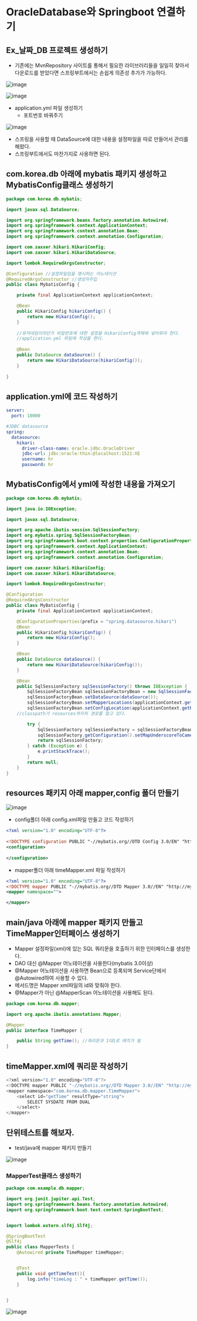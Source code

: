 # OracleDatabase와 Springboot 연결하기

## Ex_날짜_DB 프로젝트 생성하기
- 기존에는 MvnRepository 사이트를 통해서 필요한 라이브러리들을 일일히 찾아서 다운로드를 받았다면 스프링부트에서는 손쉽게 의존성 추가가 가능하다.

![image](https://github.com/to7485/Web1500/assets/54658614/89c7d872-00b3-4b66-a98e-15a77356c4d3)

![image](https://github.com/to7485/Web1500/assets/54658614/68f6ae7b-abcd-456a-8b71-ab8574022d17)

- application.yml 파일 생성하기
  - 포트번호 바꿔주기

 ![image](https://github.com/to7485/Web1500/assets/54658614/33b5b7e3-8c9f-48a8-9f86-a84b487edbce)

- 스프링을 사용할 때 DataSource에 대한 내용을 설정파일을 따로 만들어서 관리를 해왔다.
- 스프링부트에서도 마찬가지로 사용하면 된다.

## com.korea.db 아래에 mybatis 패키지 생성하고 MybatisConfig클래스 생성하기
```java
package com.korea.db.mybatis;

import javax.sql.DataSource;

import org.springframework.beans.factory.annotation.Autowired;
import org.springframework.context.ApplicationContext;
import org.springframework.context.annotation.Bean;
import org.springframework.context.annotation.Configuration;

import com.zaxxer.hikari.HikariConfig;
import com.zaxxer.hikari.HikariDataSource;

import lombok.RequiredArgsConstructor;

@Configuration //설정파일임을 명시하는 어노테이션
@RequiredArgsConstructor //생성자주입
public class MybatisConfig {

	private final ApplicationContext applicationContext; 

	@Bean
	public HikariConfig hikariConfig() {
		return new HikariConfig();
	}
	
	//유저네임이라던가 비밀번호에 대한 설정을 HikariConfig객체에 넣어줘야 한다.
	//application.yml 파일에 작성을 한다.
	
	@Bean
	public DataSource dataSource() {
	    return new HikariDataSource(hikariConfig());
	}
	
}

```

## application.yml에 코드 작성하기
```yml
server:
  port: 10000

#JDBC datasource
spring:
  datasource:
    hikari:
      driver-class-name: oracle.jdbc.OracleDriver
      jdbc-url: jdbc:oracle:thin:@localhost:1521:XE
      username: hr
      password: hr
```

## MybatisConfig에서 yml에 작성한 내용을 가져오기
```java
package com.korea.db.mybatis;

import java.io.IOException;

import javax.sql.DataSource;

import org.apache.ibatis.session.SqlSessionFactory;
import org.mybatis.spring.SqlSessionFactoryBean;
import org.springframework.boot.context.properties.ConfigurationProperties;
import org.springframework.context.ApplicationContext;
import org.springframework.context.annotation.Bean;
import org.springframework.context.annotation.Configuration;

import com.zaxxer.hikari.HikariConfig;
import com.zaxxer.hikari.HikariDataSource;

import lombok.RequiredArgsConstructor;

@Configuration
@RequiredArgsConstructor 
public class MyBatisConfig {
    private final ApplicationContext applicationContext; 

    @ConfigurationProperties(prefix = "spring.datasource.hikari")
    @Bean
    public HikariConfig hikariConfig() {
	    return new HikariConfig();
    }

    @Bean
    public DataSource dataSource() {
	    return new HikariDataSource(hikariConfig());
    }

    @Bean
    public SqlSessionFactory sqlSessionFactory() throws IOException {
        SqlSessionFactoryBean sqlSessionFactoryBean = new SqlSessionFactoryBean();
        sqlSessionFactoryBean.setDataSource(dataSource());
        sqlSessionFactoryBean.setMapperLocations(applicationContext.getResources("classpath*:/mapper/*.xml"));
        sqlSessionFactoryBean.setConfigLocation(applicationContext.getResource("classpath:/config/config.xml"));
	//classpath가 resources까지의 경로를 알고 있다.

        try {
            SqlSessionFactory sqlSessionFactory = sqlSessionFactoryBean.getObject();
            sqlSessionFactory.getConfiguration().setMapUnderscoreToCamelCase(true);
            return sqlSessionFactory;
        } catch (Exception e) {
            e.printStackTrace();
        }
        return null;
    }
}
```

## resources 패키지 아래 mapper,config 폴더 만들기

![image](https://github.com/to7485/Web1500/assets/54658614/782efd6b-72f3-470f-9c05-08cf396a8c55)

- config폴더 아래 config.xml파일 만들고 코드 작성하기
```xml
<?xml version="1.0" encoding="UTF-8"?>
	  
<!DOCTYPE configuration PUBLIC "-//mybatis.org//DTD Config 3.0/EN" "http://mybatis.org/dtd/mybatis-3-config.dtd">
<configuration>
    
</configuration>
```
- mapper폴더 아래 timeMapper.xml 파일 작성하기
```xml
<?xml version="1.0" encoding="UTF-8"?>
<!DOCTYPE mapper PUBLIC "-//mybatis.org//DTD Mapper 3.0//EN" "http://mybatis.org/dtd/mybatis-3-mapper.dtd">
<mapper namespace="">

</mapper>
```

## main/java 아래에 mapper 패키지 만들고 TimeMapper인터페이스 생성하기
- Mapper 설정파일(xml)에 있는 SQL 쿼리문을 호출하기 위한 인터페이스를 생성한다.
- DAO 대신 @Mapper 어노테이션을 사용한다(mybatis 3.0이상)
- @Mapper 어노테이션을 사용하면 Bean으로 등록되며 Service단에서 @Autowired하여 사용할 수 있다.
- 메서드명은 Mapper xml파일의 id와 맞춰야 한다.
- @Mapper가 아닌 @MapperScan 어노테이션을 사용해도 된다.
```java
package com.korea.db.mapper;

import org.apache.ibatis.annotations.Mapper;

@Mapper
public interface TimeMapper {

	public String getTime(); //쿼리문과 1대1로 매치가 됨
}

```

## timeMapper.xml에 쿼리문 작성하기
```java
<?xml version="1.0" encoding="UTF-8"?>
<!DOCTYPE mapper PUBLIC "-//mybatis.org//DTD Mapper 3.0//EN" "http://mybatis.org/dtd/mybatis-3-mapper.dtd">
<mapper namespace="com.korea.db.mapper.TimeMapper">
    <select id="getTime" resultType="string">
        SELECT SYSDATE FROM DUAL
    </select>
</mapper>
```

## 단위테스트를 해보자.
- test/java에 mapper 패키지 만들기

![image](https://github.com/to7485/Web1500/assets/54658614/c56baf4a-6770-4697-9663-53f870540daa)

### MapperTest클래스 생성하기
```java
package com.example.db.mapper;

import org.junit.jupiter.api.Test;
import org.springframework.beans.factory.annotation.Autowired;
import org.springframework.boot.test.context.SpringBootTest;


import lombok.extern.slf4j.Slf4j;

@SpringBootTest
@Slf4j
public class MapperTests {
    @Autowired private TimeMapper timeMapper;


    @Test
    public void getTimeTest(){
        log.info("timeLog : " + timeMapper.getTime());
    }

   
}
```

![image](https://github.com/to7485/Web1500/assets/54658614/c3bb2626-453e-467f-9563-1a471a1cdcc0)


